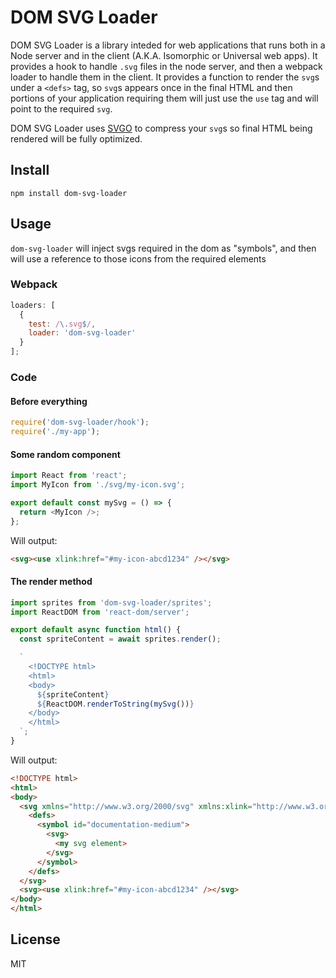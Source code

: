 # DOM SVG Loader

DOM SVG Loader is a library inteded for web applications that runs both in a Node server and in the client (A.K.A. Isomorphic or Universal web apps). It provides a hook to handle `.svg` files in the node server, and then a webpack loader to handle them in the client. It provides a function to render the `svg`s under a `<defs>` tag, so `svg`s appears once in the final HTML and then portions of your application requiring them will just use the `use` tag and will point to the required `svg`.

DOM SVG Loader uses [SVGO](https://github.com/svg/svgo) to compress your `svg`s so final HTML being rendered will be fully optimized.

## Install

```
npm install dom-svg-loader
```

## Usage

`dom-svg-loader` will inject svgs required in the dom as "symbols", and then will use a reference to those icons from the required elements

### Webpack

```javascript
loaders: [
  {
    test: /\.svg$/,
    loader: 'dom-svg-loader'
  }
];
```

### Code

#### Before everything

```javascript
require('dom-svg-loader/hook');
require('./my-app');
```

#### Some random component

```javascript
import React from 'react';
import MyIcon from './svg/my-icon.svg';

export default const mySvg = () => {
  return <MyIcon />;
};
```

Will output:

```html
<svg><use xlink:href="#my-icon-abcd1234" /></svg>
```

#### The render method

```javascript
import sprites from 'dom-svg-loader/sprites';
import ReactDOM from 'react-dom/server';

export default async function html() {
  const spriteContent = await sprites.render();

  `
    <!DOCTYPE html>
    <html>
    <body>
      ${spriteContent}
      ${ReactDOM.renderToString(mySvg())}
    </body>
    </html>
  `;
}
```

Will output:

```html
<!DOCTYPE html>
<html>
<body>
  <svg xmlns="http://www.w3.org/2000/svg" xmlns:xlink="http://www.w3.org/1999/xlink" style="position:absolute;width:0;height:0;visibility:hidden">
    <defs>
      <symbol id="documentation-medium">
        <svg>
          <my svg element>
        </svg>
      </symbol>
    </defs>
  </svg>
  <svg><use xlink:href="#my-icon-abcd1234" /></svg>
</body>
</html>
```

## License

MIT
